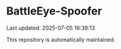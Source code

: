 # BattleEye-Spoofer

Last updated: 2025-07-05 16:39:13

This repository is automatically maintained.
